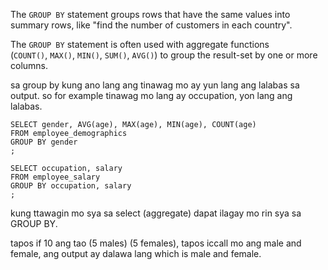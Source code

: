 The `GROUP BY` statement groups rows that have the same values into summary rows, like "find the number of customers in each country".

The `GROUP BY` statement is often used with aggregate functions (`COUNT()`, `MAX()`, `MIN()`, `SUM()`, `AVG()`) to group the result-set by one or more columns.

sa group by kung ano lang ang tinawag mo ay yun lang ang lalabas sa output. so for example tinawag mo lang ay occupation, yon lang ang lalabas.

```
SELECT gender, AVG(age), MAX(age), MIN(age), COUNT(age)
FROM employee_demographics
GROUP BY gender
;
```

```
SELECT occupation, salary
FROM employee_salary
GROUP BY occupation, salary
;
```

kung ttawagin mo sya sa select (aggregate) dapat ilagay mo rin sya sa GROUP BY.

tapos if 10 ang tao (5 males) (5 females), tapos iccall mo ang male and female, ang output ay dalawa lang which is male and female.